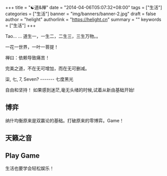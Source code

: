 +++
title = "&#x262f;道&禅"
date = "2014-04-06T05:07:32+08:00"
tags = ["生活"]
categories = ["生活"]
banner = "img/banners/banner-2.jpg"
draft = false
author = "helight"
authorlink = "https://helight.cn"
summary = ""
keywords = ["生活"]
+++


Tao... ...
道生一，一生二，二生三，三生万物。。

一花一世界，一叶一菩提！

禅曰：依赖导致痛苦！

完美之道，不在无可增加，而在无可删减。
<!--more-->


柒, 七, 7, Seven? ------- 七度黑光 

自由和坚持！ 如果感到迷茫,毫无头绪的时候,试着从新由基础开始!



## 博弈
纳什均衡原来是双赢论的基础。打破原来的零博弈。Game！


## 天籁之音

## Play Game
生活也要学会轻松娱乐！

